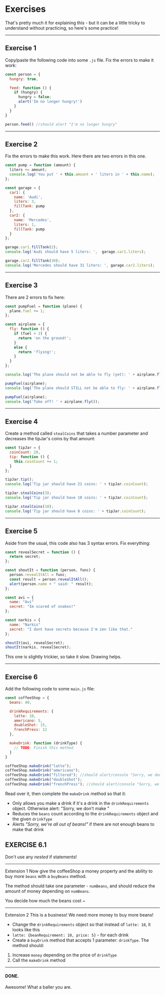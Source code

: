 # Exercises

That's pretty much it for explaining this - but it can be a little tricky to understand without practicing, so here's some practice!

--------
## Exercise 1
Copy/paste the following code into some `.js` file. Fix the errors to make it work:
```js
const person = {
  hungry: true,

  feed: function () {
    if (hungry) {
      hungry = false;
      alert('Im no longer hungry!')
    }
  }
}  

person.feed() //should alert "I'm no longer hungry"
```
-----------
## Exercise 2
Fix the errors to make this work. Here there are two errors in this one.
```js
const pump = function (amount) {
  liters += amount;
  console.log('You put ' + this.amount + ' liters in ' + this.name);
};

const garage = {
  car1: {
    name: 'Audi',
    liters: 3,
    fillTank: pump
  },
  car2: {
    name: 'Mercedes',
    liters: 1,
    fillTank: pump
  }
};

garage.car1.fillTank(2);
console.log('Audi should have 5 liters: ',  garage.car1.liters);

garage.car2.fillTank(30);
console.log('Mercedes should have 31 liters: ', garage.car2.liters);
```

----
## Exercise 3
There are 2 errors to fix here:
```js
const pumpFuel = function (plane) {
  plane.fuel += 1;
};

const airplane = {
  fly: function () {
    if (fuel < 2) {
      return 'on the ground!';
    }
    else {
      return 'flying!';
    }
  }
};

console.log('The plane should not be able to fly (yet): ' + airplane.fly());

pumpFuel(airplane);
console.log('The plane should STILL not be able to fly: ' + airplane.fly());

pumpFuel(airplane);
console.log('Take off! ' + airplane.fly());
```
---
## Exercise 4
Create a method called `stealCoins` that takes a number parameter and decreases the tipJar's coins by that amount:
```js
const tipJar = {
  coinCount: 20,
  tip: function () {
    this.coinCount += 1;
  }
};

tipJar.tip();
console.log('Tip jar should have 21 coins: ' + tipJar.coinCount);

tipJar.stealCoins(3);
console.log('Tip jar should have 18 coins: ' + tipJar.coinCount);

tipJar.stealCoins(10);
console.log('Tip jar should have 8 coins: ' + tipJar.coinCount);
```

-----
## Exercise 5
Aside from the usual, this code also has 3 syntax errors. Fix everything:
```js
const revealSecret = function () {
  return secret;
};

const shoutIt = function (person, func) {
  person.revealItAll = func;
  const result = person.revealItAll();
  alert(person.name + " said: " result);
};

const avi = {
  name: "Avi"
  secret: "Im scared of snakes!"
};

const narkis = {
  name: "Narkis"
  secret: "I dont have secrets because I'm zen like that."
};

shoutIt(avi, revealSecret);
shoutIt(narkis, revealSecret);
```
  

This one is slightly trickier, so take it slow. Drawing helps.

-----
## Exercise 6
Add the following code to some `main.js` file:
```js
const coffeeShop = {
  beans: 40,

  drinkRequirements: {
    latte: 10,
    americano: 5,
    doubleShot: 15,
    frenchPress: 12
  },

  makeDrink: function (drinkType) {
    // TODO: Finish this method
  }
}

coffeeShop.makeDrink("latte"); 
coffeeShop.makeDrink("americano");
coffeeShop.makeDrink("filtered"); //should alert/console "Sorry, we don't make filtered"
coffeeShop.makeDrink("doubleShot");
coffeeShop.makeDrink("frenchPress"); //should alert/console "Sorry, we're all out of beans"
```
  

Read over it, then complete the `makeDrink` method so that it:

-   Only allows you make a drink if it's a drink in the `drinkRequirements` object. Otherwise alert: "Sorry, we don't make "
-   Reduces the `beans` count according to the `drinkRequirements` object and the given `drinkType`
-   Alerts _"Sorry, we're all out of beans!"_ if there are not enough beans to make that drink

  

## EXERCISE 6.1

  

Don't use any _nested_ if statements!

-------

Extension 1
Now give the coffeeShop a money property and the ability to buy more `beans` with a `buyBeans` method.

  

The method should take one parameter - `numBeans`, and should reduce the amount of money depending on `numBeans`.

You decide how much the beans cost ~

---------

Extension 2
This is a business! We need more money to buy more beans!

  

-   Change the `drinkRequirements` object so that instead of `latte: 10`, it looks like this
-   `latte: {beanRequirement: 10, price: 5}` - for each drink
-   Create a `buyDrink` method that accepts 1 parameter: `drinkType`. The method should:

1.  Increase `money` depending on the price of `drinkType`
2.  Call the `makeDrink` method

  

----------

  

#### **DONE.**

Awesome! What a baller you are.
